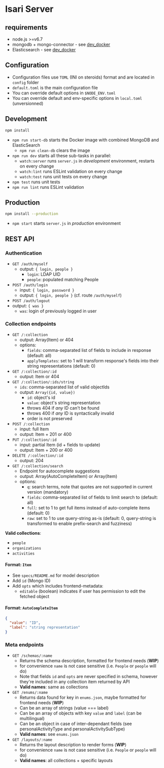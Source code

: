 # Isari Server

## requirements

* node.js >=v6.7
* mongodb + mongo-connector - see [dev_docker](./dev_docker)
* Elasticsearch - see [dev_docker](./dev_docker)

## Configuration

* Configuration files use `TOML` (INI on steroids) format and are located in `config` folder
* `default.toml` is the main configuration file
* You can override default options in `$NODE_ENV.toml`
* You can override default and env-specific options in `local.toml` (unversionned)

## Development

```sh
npm install
```

* `npm run start-db` starts the Docker image with combined MongoDB and ElasticSearch
  * `npm run clean-db` clears the image
* `npm run dev` starts all these sub-tasks in parallel:
  * `watch:server` runs `server.js` in *development* environment, restarts on every change
  * `watch:lint` runs ESLint validation on every change
  * `watch:test` runs unit tests on every change
* `npm test` runs unit tests
* `npm run lint` runs ESLint validation

## Production

```sh
npm install --production
```

* `npm start` starts `server.js` in *production* environment

## REST API

### Authentication

* `GET /auth/myself`
  * output: `{ login, people }`
    * `login`: LDAP UID
    * `people`: populated matching People
* `POST /auth/login`
  * input: `{ login, password }`
  * output: `{ login, people }` (cf. route `/auth/myself`)
 * `POST /auth/logout`
  * output: `{ was }`
    * `was`: login of previously logged in user

### Collection endpoints

* `GET /:collection`
  * output: Array(Item) or 404
  * options:
    * `fields`: comma-separated list of fields to include in response (default: all)
    * `applyTemplates`: set to 1 will transform response's fields into their string representations (default: 0)
* `GET /:collection/:id`
  * output: Item or 404
* `GET /:collection/:ids/string`
  * `ids`: comma-separated list of valid objectIds
  * output: `Array({id, value})`
    * `id`: object's id
    * `value`: object's string representation
    * throws 404 if *any* ID can't be found
    * throws 400 if *any* ID is syntactically invalid
    * order is not preserved
* `POST /:collection`
  * input: full Item
  * output: Item + 201 or 400
* `PUT /:collection/:id`
  * input: partial Item (id + fields to update)
  * output: Item + 200 or 400
* `DELETE /:collection/:id`
  * output: 204
* `GET /:collection/search`
  * Endpoint for autocomplete suggestions
  * output: Array(AutoCompleteItem) or Array(Item)
  * options:
    * `q`: search terms, note that quotes are not supported in current version (mandatory)
    * `fields`: comma-separated list of fields to limit search to (default: all)
    * `full`: set to 1 to get full items instead of auto-complete items (default: 0)
    * `raw`: set to 1 to use query-string as-is (default: 0, query-string is transformed to enable prefix-search and fuzziness)

**Valid collections**:

* `people`
* `organizations`
* `activities`

#### Format: `Item`

* See `specs/README.md` for model description
* Add `id` (Mongo ID)
* Add `opts` which includes frontend-metadata:
  * `editable` (boolean) indicates if user has permission to edit the fetched object

#### Format: `AutoCompleteItem`

```json
{
  "value": "ID",
  "label": "string representation"
}
```

### Meta endpoints

* `GET /schemas/:name`
  * Returns the schema description, formatted for frontend needs (**WIP**)
  * for convenience `name` is not case sensitive (i.e. `People` or `people` will do)
  * Note that fields `id` and `opts` are never specified in schema, however they're included in any collection item returned by API
  * **Valid names**: same as collections
* `GET /enums/:name`
  * Returns data found for key in `enums.json`, maybe formatted for frontend needs (**WIP**)
  * Can be an array of strings (value === label)
  * Can be an array of objects with key `value` and `label` (can be multilingual)
  * Can be an object in case of inter-dependant fields (see personalActivityType and personalActivitySubType)
  * **Valid names**: see `enums.json`
* `GET /layouts/:name`
  * Returns the layout description to render forms (**WIP**)
  * for convenience `name` is not case sensitive (i.e. `People` or `people` will do)
  * **Valid names**: all collections + specific layouts

